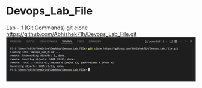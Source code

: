 # Devops_Lab_File

Lab - 1 (Git Commands)
git clone https://github.com/Abhishek71h/Devops_Lab_File.git
![clone command](./F1.png)